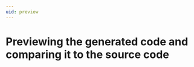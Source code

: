 ```yaml
---
uid: preview
---
```


# Previewing the generated code and comparing it to the source code

[comment]: # (TODO)

